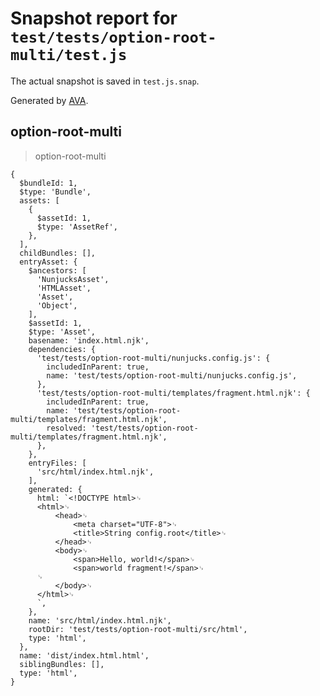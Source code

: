 # Snapshot report for `test/tests/option-root-multi/test.js`

The actual snapshot is saved in `test.js.snap`.

Generated by [AVA](https://ava.li).

## option-root-multi

> option-root-multi

    {
      $bundleId: 1,
      $type: 'Bundle',
      assets: [
        {
          $assetId: 1,
          $type: 'AssetRef',
        },
      ],
      childBundles: [],
      entryAsset: {
        $ancestors: [
          'NunjucksAsset',
          'HTMLAsset',
          'Asset',
          'Object',
        ],
        $assetId: 1,
        $type: 'Asset',
        basename: 'index.html.njk',
        dependencies: {
          'test/tests/option-root-multi/nunjucks.config.js': {
            includedInParent: true,
            name: 'test/tests/option-root-multi/nunjucks.config.js',
          },
          'test/tests/option-root-multi/templates/fragment.html.njk': {
            includedInParent: true,
            name: 'test/tests/option-root-multi/templates/fragment.html.njk',
            resolved: 'test/tests/option-root-multi/templates/fragment.html.njk',
          },
        },
        entryFiles: [
          'src/html/index.html.njk',
        ],
        generated: {
          html: `<!DOCTYPE html>␊
          <html>␊
              <head>␊
                  <meta charset="UTF-8">␊
                  <title>String config.root</title>␊
              </head>␊
              <body>␊
                  <span>Hello, world!</span>␊
                  <span>world fragment!</span>␊
          ␊
              </body>␊
          </html>␊
          `,
        },
        name: 'src/html/index.html.njk',
        rootDir: 'test/tests/option-root-multi/src/html',
        type: 'html',
      },
      name: 'dist/index.html.html',
      siblingBundles: [],
      type: 'html',
    }
